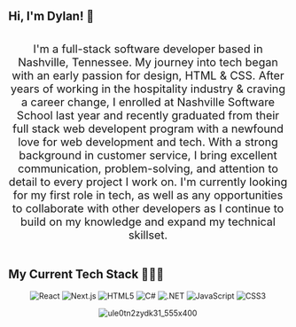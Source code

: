 ## Hi, I'm Dylan! 👋
<div align="center"><br>
<font size="5">  <span style="font-size:20px;">
I'm a full-stack software developer based in Nashville, Tennessee. My journey into tech began with an early passion for design, HTML & CSS. After years of working in the hospitality industry & craving a career change, I enrolled at Nashville Software School last year and recently graduated from their full stack web developent program with a newfound love for web development and tech. With a strong background in customer service, I bring excellent communication, problem-solving, and attention to detail to every project I work on. I'm currently looking for my first role in tech, as well as any opportunities to collaborate with other developers as I continue to build on my knowledge and expand my technical skillset.
</font></span>
</div><br>

## My Current Tech Stack 👩🏻‍💻
<div align="center">
    
![React](https://img.shields.io/badge/React-20232A?style=for-the-badge&logo=react&logoColor=61DAFB)
![Next.js](https://img.shields.io/badge/Next.js-000000?style=for-the-badge&logo=next.js&logoColor=white)
![HTML5](https://img.shields.io/badge/HTML5-E34F26?style=for-the-badge&logo=html5&logoColor=white)
![C#](https://img.shields.io/badge/C%23-239120?style=for-the-badge&logo=c-sharp&logoColor=white)
![.NET](https://img.shields.io/badge/.NET-512BD4?style=for-the-badge&logo=.net&logoColor=white)
![JavaScript](https://img.shields.io/badge/JavaScript-F7DF1E?style=for-the-badge&logo=javascript&logoColor=black)
![CSS3](https://img.shields.io/badge/CSS3-1572B6?style=for-the-badge&logo=css3&logoColor=white)

 ![ule0tn2zydk31_555x400](https://github.com/dylankmoore/LAB-pet-adoption/assets/134669892/d0c42269-6399-4b46-9f34-42780246241a)
</div>

 <!---
dylankmoore/dylankmoore is a ✨ special ✨ repository because its `README.md` (this file) appears on your GitHub profile.
You can click the Preview link to take a look at your changes.
--->
